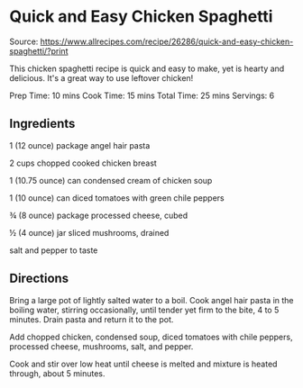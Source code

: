 # Quick and Easy Chicken Spaghetti

Source: https://www.allrecipes.com/recipe/26286/quick-and-easy-chicken-spaghetti/?print

This chicken spaghetti recipe is quick and easy to make, yet is hearty and delicious. It's a great way to use leftover chicken!


Prep Time: 10 mins
Cook Time: 15 mins
Total Time: 25 mins
Servings: 6


## Ingredients
1 (12 ounce) package angel hair pasta

2 cups chopped cooked chicken breast

1 (10.75 ounce) can condensed cream of chicken soup

1 (10 ounce) can diced tomatoes with green chile peppers

¾ (8 ounce) package processed cheese, cubed

½ (4 ounce) jar sliced mushrooms, drained

salt and pepper to taste

## Directions
Bring a large pot of lightly salted water to a boil. Cook angel hair pasta in the boiling water, stirring occasionally, until tender yet firm to the bite, 4 to 5 minutes. Drain pasta and return it to the pot.

Add chopped chicken, condensed soup, diced tomatoes with chile peppers, processed cheese, mushrooms, salt, and pepper.

Cook and stir over low heat until cheese is melted and mixture is heated through, about 5 minutes.

